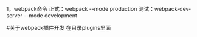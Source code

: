 1。webpack命令
正式：webpack --mode production
测试：webpack-dev-server --mode development


#关于webpack插件开发 在目录plugins里面
